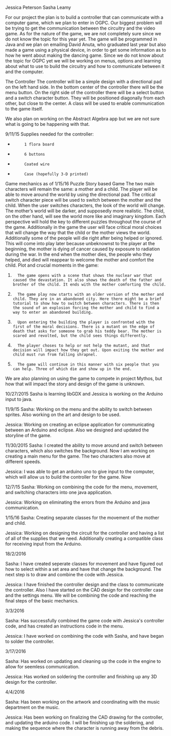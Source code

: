 Jessica Peterson Sasha Leamy

For our project the plan is to build a controller that can communicate with a computer game, which we plan to enter in OGPC. Our biggest problem will be trying to get the communication between the circuitry and the video game. As for the nature of the game, we are not completely sure since we do not know the topic for this year yet. The game will be programmed in Java and we plan on emailing David Anuta, who graduated last year but also made a game using a physical device, in order to get some information as to how he went about making the dancing game. Since we do not know about the topic for OGPC yet we will be working on menus, options and learning about what to use to build the circuitry and how to communicate between it and the computer.
 
The Controller
The controller will be a simple design with a directional pad on the left hand side. In the bottom center of the controller there will be the menu button. On the right side of the controller there will be a select button and a switch character button. They will be positioned diagonally from each other, but close to the center. A class will be used to enable communication to the game itself.
 
We also plan on working on the Abstract Algebra app but we are not sure what is going to be happening with that.
 
9/11/15 Supplies needed for the controller:
-          1 flora board
-          6 buttons
-          Coated wire
-          Case (hopefully 3-D printed)
Game mechanics as of 1/15/16
Puzzle Story based Game
The two main characters will remain the same: a mother and a child. The player will be able to move around the world by using the directional pad. The critical switch character piece will be used to switch between the mother and the child. When the user switches characters, the look of the world will change. The mother’s world will be darker, and supposedly more realistic. The child, on the other hand, will see the world more like and imaginary kingdom. Each perspective will hold the key to different puzzles throughout the course of the game. Additionally in the game the user will face critical moral choices that will change the way that the child or the mother views the world. Additionally some of the people will die right after being helped or ignored. This will come into play later because unbeknownst to the player at the beginning, the mother is dying of cancer caused by exposure to radiation during the war. In the end when the mother dies, the people who they helped, and died will reappear to welcome the mother and comfort the child.
Plot and crucial moments in the game:
1.       The game opens with a scene that shows the nuclear war that caused the devastation. It also shows the death of the father and brother of the child. It ends with the mother comforting the child.
2.       The game play now starts with an older version of the mother and child. They are in an abandoned city. Here there might be a brief tutorial to show how to switch between characters. There is then the sound of an explosion forcing the mother and child to find a way to enter an abandoned building.
3.       Upon entering the building the player is confronted with the first of the moral decisions. There is a mutant on the edge of death that asks for someone to grab his teddy bear. The mother is scared and revolted, but the child sees things differently.
4.       The player choses to help or not help the mutant, and that decision will impact how they get out. Upon exiting the mother and child must run from falling shrapnel.
5.       The game will continue in this manner with six people that you can help. Three of which die and show up in the end.

 We are also planning on using the game to compete in project Mythos, but how that will impact the story and design of the game is unknown.
 
10/27/2015
Sasha is learning libGDX and Jessica is working on the Arduino input to java.

11/9/15
Sasha:
Working on the menu and the ability to switch between sprites. Also working on the art and design to be used.

Jessica:
Working on creating an eclipse application for communicating between an Arduino and eclipse. Also we designed and updated the storyline of the game.

11/30/2015
Sasha:
I created the ability to move around and switch between characters, which also switches the background. Now I am	working on creating a main menu for the game. The two characters also move at different speeds.
 
Jessica:
I was able to get an arduino uno to give input to the computer, which will allow us to build the controller for the 	game. Now
 
12/7/15
Sasha:
Working on combining the code for the menu, movement, and switching characters into one java application.

Jessica:
Working on eliminating the errors from the Arduino and java communication.

1/15/16
Sasha:
Creating separate classes for the movement of the mother and child.

Jessica:
Working on designing the circuit for the controller and having a list of all of the supplies that we need. Additionally creating a compatible class for receiving input from the Arduino.

18/2/2016

Sasha: I have created seperate classes for movement and have figured out how to select within a set area and have that change 
the background. The next step is to draw and combine the code with Jessica.

Jessica: I have finished the controller design and the class to communicate the controller. Also I have started on the CAD design for the controller case and the settings menu. We will be combining the code and reaching the final steps of the basic mechanics.

3/3/2016

Sasha:
Has successfully combined the game code with Jessica's controller code, and has created an instructions code in the menu.

Jessica:
I have worked on combining the code with Sasha, and have began to solder the controller.

3/17/2016

Sasha:
Has worked on updating and cleaning up the code in the engine to allow for seemless communication.

Jessica:
Has worked on soldering the controller and finishing up any 3D design for the controller.

4/4/2016

Sasha: Has been working on the artwork and coordinating with the music department on the music.

Jessica: Has been working on finalizing the CAD drawing for the controller, and updating the arduino code. I will be finishing up the soldering, and making the sequence where the character is running away from the debris.
